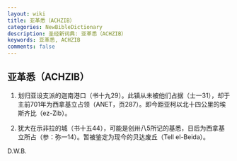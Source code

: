 ```yaml
---
layout: wiki
title: 亚革悉（ACHZIB）
categories: NewBibleDictionary
description: 圣经新词典: 亚革悉（ACHZIB）
keywords: 亚革悉, ACHZIB
comments: false
---
```


## 亚革悉（ACHZIB）

1. 划归亚设支派的迦南港口（书十九29）。此镇从未被他们占据（士一31），却于主前701年为西拿基立占领（ANET，页287）。即今距亚柯以北十四公里的埃斯齐比（ez-Zib）。

2. 犹大在示非拉的城（书十五44），可能是创卅八5所记的基悉，日后为西拿基立所占（参：弥一14）。暂被鉴定为现今的贝达废丘（Tell el-Beida）。

D.W.B.








